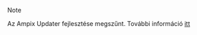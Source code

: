 > [!NOTE]
> Az Ampix Updater fejlesztése megszűnt.
> További információ [itt](https://github.com/Ampix/Updater)